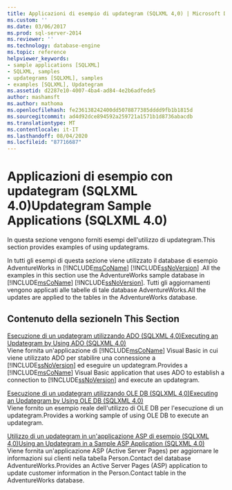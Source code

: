 ```yaml
---
title: Applicazioni di esempio di updategram (SQLXML 4,0) | Microsoft Docs
ms.custom: ''
ms.date: 03/06/2017
ms.prod: sql-server-2014
ms.reviewer: ''
ms.technology: database-engine
ms.topic: reference
helpviewer_keywords:
- sample applications [SQLXML]
- SQLXML, samples
- updategrams [SQLXML], samples
- examples [SQLXML], Updategram
ms.assetid: d2287e10-4007-4ba4-ad84-4e2b6adfede5
author: mashamsft
ms.author: mathoma
ms.openlocfilehash: fe236138242400dd5078877385dddd9fb1b1815d
ms.sourcegitcommit: ad4d92dce894592a259721a1571b1d8736abacdb
ms.translationtype: MT
ms.contentlocale: it-IT
ms.lasthandoff: 08/04/2020
ms.locfileid: "87716687"
---
```

# <a name="updategram-sample-applications-sqlxml-40"></a><span data-ttu-id="b561e-102">Applicazioni di esempio con updategram (SQLXML 4.0)</span><span class="sxs-lookup"><span data-stu-id="b561e-102">Updategram Sample Applications (SQLXML 4.0)</span></span>
  <span data-ttu-id="b561e-103">In questa sezione vengono forniti esempi dell'utilizzo di updategram.</span><span class="sxs-lookup"><span data-stu-id="b561e-103">This section provides examples of using updategrams.</span></span>  
  
 <span data-ttu-id="b561e-104">In tutti gli esempi di questa sezione viene utilizzato il database di esempio AdventureWorks in [!INCLUDE[msCoName](../../includes/msconame-md.md)] [!INCLUDE[ssNoVersion](../../includes/ssnoversion-md.md)] .</span><span class="sxs-lookup"><span data-stu-id="b561e-104">All the examples in this section use the AdventureWorks sample database in [!INCLUDE[msCoName](../../includes/msconame-md.md)] [!INCLUDE[ssNoVersion](../../includes/ssnoversion-md.md)].</span></span> <span data-ttu-id="b561e-105">Tutti gli aggiornamenti vengono applicati alle tabelle di tale database AdventureWorks.</span><span class="sxs-lookup"><span data-stu-id="b561e-105">All the updates are applied to the tables in the AdventureWorks database.</span></span>  
  
## <a name="in-this-section"></a><span data-ttu-id="b561e-106">Contenuto della sezione</span><span class="sxs-lookup"><span data-stu-id="b561e-106">In This Section</span></span>  
 [<span data-ttu-id="b561e-107">Esecuzione di un updategram utilizzando ADO &#40;SQLXML 4,0&#41;</span><span class="sxs-lookup"><span data-stu-id="b561e-107">Executing an Updategram by Using ADO &#40;SQLXML 4.0&#41;</span></span>](../../relational-databases/sqlxml-annotated-xsd-schemas-xpath-queries/updategrams/executing-an-updategram-by-using-ado-sqlxml-4-0.md)  
 <span data-ttu-id="b561e-108">Viene fornita un'applicazione di [!INCLUDE[msCoName](../../includes/msconame-md.md)] Visual Basic in cui viene utilizzato ADO per stabilire una connessione a [!INCLUDE[ssNoVersion](../../includes/ssnoversion-md.md)] ed eseguire un updategram.</span><span class="sxs-lookup"><span data-stu-id="b561e-108">Provides a [!INCLUDE[msCoName](../../includes/msconame-md.md)] Visual Basic application that uses ADO to establish a connection to [!INCLUDE[ssNoVersion](../../includes/ssnoversion-md.md)] and execute an updategram.</span></span>  
  
 [<span data-ttu-id="b561e-109">Esecuzione di un updategram utilizzando OLE DB &#40;SQLXML 4,0&#41;</span><span class="sxs-lookup"><span data-stu-id="b561e-109">Executing an Updategram by Using OLE DB &#40;SQLXML 4.0&#41;</span></span>](../../relational-databases/sqlxml-annotated-xsd-schemas-xpath-queries/updategrams/executing-an-updategram-by-using-ole-db-sqlxml-4-0.md)  
 <span data-ttu-id="b561e-110">Viene fornito un esempio reale dell'utilizzo di OLE DB per l'esecuzione di un updategram.</span><span class="sxs-lookup"><span data-stu-id="b561e-110">Provides a working sample of using OLE DB to execute an updategram.</span></span>  
  
 [<span data-ttu-id="b561e-111">Utilizzo di un updategram in un'applicazione ASP di esempio &#40;SQLXML 4,0&#41;</span><span class="sxs-lookup"><span data-stu-id="b561e-111">Using an Updategram in a Sample ASP Application &#40;SQLXML 4.0&#41;</span></span>](../../relational-databases/sqlxml-annotated-xsd-schemas-xpath-queries/updategrams/using-an-updategram-in-a-sample-asp-application-sqlxml-4-0.md)  
 <span data-ttu-id="b561e-112">Viene fornita un'applicazione ASP (Active Server Pages) per aggiornare le informazioni sui clienti nella tabella Person.Contact del database AdventureWorks.</span><span class="sxs-lookup"><span data-stu-id="b561e-112">Provides an Active Server Pages (ASP) application to update customer information in the Person.Contact table in the AdventureWorks database.</span></span>  
  
  
